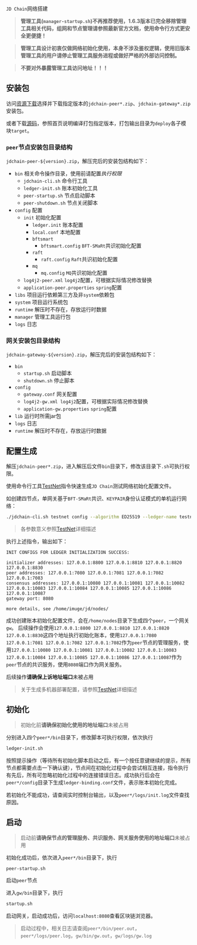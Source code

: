 `JD Chain`网络搭建

> **管理工具(`manager-startup.sh`)不再推荐使用，1.6.3版本已完全移除管理工具相关代码，组网和节点管理请参照最新官方文档，使用命令行方式更安全更便捷！**

> **管理工具设计初衷仅做网络初始化使用，本身不涉及鉴权逻辑，使用旧版本管理工具的用户请停止管理工具服务进程或做好严格的外部访问控制。**

> **不要对外暴露管理工具访问地址！！！**

## 安装包

访问[资源下载](download)选择并下载指定版本的`jdchain-peer*.zip`、`jdchain-gateway*.zip`安装包。

或者下载[源码](https://github.com/blockchain-jd-com/jdchain)，参照首页说明编译打包指定版本，打包输出目录为`deploy`各子模块`target`。

### `peer`节点安装包目录结构

`jdchain-peer-${version}.zip`，解压完后的安装包结构如下：

- `bin`  相关命令操作目录，使用前请配置*执行权限*
	- `jdchain-cli.sh` 命令行工具
	- `ledger-init.sh` 账本初始化工具
	- `peer-startup.sh` 节点启动脚本
	- `peer-shutdown.sh` 节点关闭脚本
- `config` 配置
	- `init` 初始化配置
		- `ledger.init` 账本配置
		- `local.conf` 本地配置
		- `bftsmart`
			- `bftsmart.config` `BFT-SMaRt`共识初始化配置
		- `raft`
			- `raft.config` `Raft`共识初始化配置
		- `mq`
			- `mq.config` `MQ`共识初始化配置
	- `log4j2-peer.xml` `log4j2`配置，可根据实际情况修改替换
	- `application-peer.properties` `spring`配置
- `libs` 项目运行依赖第三方及非`system`依赖包
- `system` 项目运行系统包
- `runtime` 解压时不存在，存放运行时数据
- `manager` 管理工具运行包
- `logs` 日志

### 网关安装包目录结构

``jdchain-gateway-${version}.zip``，解压完后的安装包结构如下：

- `bin`
	- `startup.sh` 启动脚本
	- `shutdown.sh` 停止脚本
- `config`
	- `gateway.conf` 网关配置
	- `log4j2-gw.xml log4j2`配置，可根据实际情况修改替换
	- `application-gw.properties` `spring`配置
- `lib` 运行时所需jar包
- `logs` 日志
- `runtime` 解压时不存在，存放运行时数据

## 配置生成

解压`jdchain-peer*.zip`，进入解压后文件`bin`目录下，修改该目录下`.sh`可执行权限。

使用命令行工具[TestNet](cli/testnet)指令快速生成`JD Chain`测试网络初始化配置文件。

如创建四节点，单网关基于`BFT-SMaRt`共识、`KEYPAIR`身份认证模式的单机运行网络：
```bash
./jdchain-cli.sh testnet config --algorithm ED25519 --ledger-name testnet --password 123456 --peer-zip ../../jdchain-peer-1.6.3.RELEASE.zip --gw-zip ../../jdchain-gateway-1.6.3.RELEASE.zip --consensus BFTSMART --peer-size 4 --init-hosts 127.0.0.1 --peer-hosts 127.0.0.1 --peer-consensus-ports 10080,10082,10084,10086 --peer-manage-ports 7080,7081,7082,7083 --init-ports 8800,8810,8820,8830 --gw-port 8080 --output /home/imuge/jd/nodes/
```
> 各参数意义参照[TestNet](cli/testnet)详细描述

执行上述指令，输出如下：
```
INIT CONFIGS FOR LEDGER INITIALIZATION SUCCESS: 

initializer addresses: 127.0.0.1:8800 127.0.0.1:8810 127.0.0.1:8820 127.0.0.1:8830 
peer addresses: 127.0.0.1:7080 127.0.0.1:7081 127.0.0.1:7082 127.0.0.1:7083 
consensus addresses: 127.0.0.1:10080 127.0.0.1:10081 127.0.0.1:10082 127.0.0.1:10083 127.0.0.1:10084 127.0.0.1:10085 127.0.0.1:10086 127.0.0.1:10087 
gateway port: 8080

more details, see /home/imuge/jd/nodes/
```
成功创建账本初始化配置文件，会在`/home/nodes`目录下生成四个`peer`，一个网关`gw`。
后续操作会使用`127.0.0.1:8800 127.0.0.1:8810 127.0.0.1:8820 127.0.0.1:8830`这四个地址执行初始化账本，使用`127.0.0.1:7080 127.0.0.1:7081 127.0.0.1:7082 127.0.0.1:7082`作为`peer`节点的管理服务，使用`127.0.0.1:10080 127.0.0.1:10081 127.0.0.1:10082 127.0.0.1:10083 127.0.0.1:10084 127.0.0.1:10085 127.0.0.1:10086 127.0.0.1:10087`作为`peer`节点的共识服务，使用`8080`端口作为网关服务。

后续操作**请确保上诉地址端口**未被占用

> 关于生成多机器部署配置，请参照[TestNet](cli/testnet)详细描述

## 初始化

> 初始化前**请确保初始化使用的地址端口**未被占用

分别进入四个`peer*/bin`目录下，修改脚本可执行权限，依次执行
```bash
ledger-init.sh
```
按照提示操作（等待所有初始化脚本启动之后，有一个按任意键继续的提示，所有节点都需要点击一下确认键），节点间在初始化过程中会尝试相互连接，指令执行有先后，所有可忽略初始化过程中的连接错误日志。成功执行后会在`peer*/config`目录下生成`ledger-binding.conf`文件，表示账本初始化完成。

若初始化不能成功，请查阅实时控制台输出，以及`peer*/logs/init.log`文件查找原因。

## 启动

> 启动前**请确保节点的管理服务、共识服务、网关服务使用的地址端口**未被占用

初始化成功后，依次进入`peer*/bin`目录下，执行
```bash
peer-startup.sh
```
启动`peer`节点

进入`gw/bin`目录下，执行
```bash
startup.sh
```
启动网关，启动成功后，访问`localhost:8080`查看区块链浏览器。

> 启动过程中，相关日志请查阅`peer*/bin/peer.out`，`peer*/logs/peer.log`，`gw/bin/gw.out`，`gw/logs/gw.log`